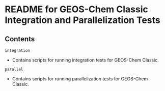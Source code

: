 # README for GEOS-Chem Classic Integration and Parallelization Tests

## Contents

`integration`
- Contains scripts for running integration tests for GEOS-Chem Classic.

`parallel`
- Contains scripts for running parallelization tests for GEOS-Chem Classic.
